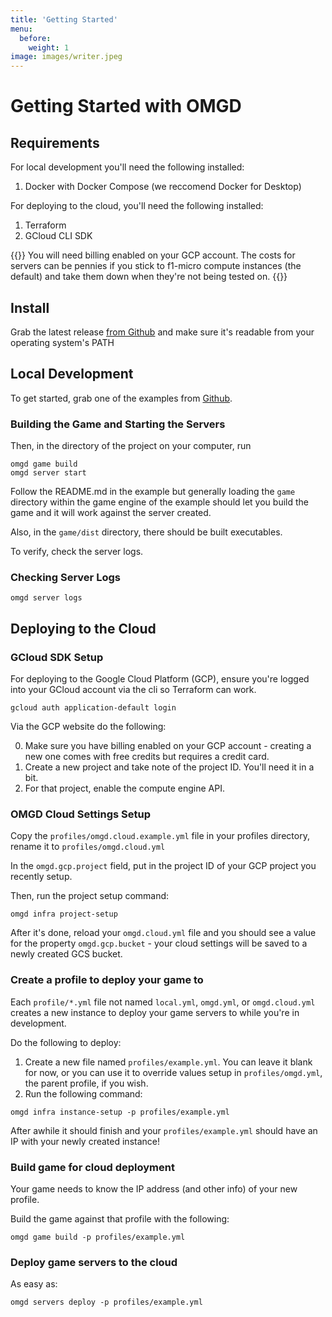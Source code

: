 ```yaml
---
title: 'Getting Started'
menu:
  before:
    weight: 1
image: images/writer.jpeg
---
```


# Getting Started with OMGD

## Requirements

For local development you'll need the following installed:

1. Docker with Docker Compose (we reccomend Docker for Desktop)

For deploying to the cloud, you'll need the following installed:

1. Terraform
1. GCloud CLI SDK

{{<hint warning>}}
You will need billing enabled on your GCP account. The costs for servers can be pennies if you stick to f1-micro compute instances (the default) and take them down when they're not being tested on.
{{</hint>}}

## Install

Grab the latest release [from Github](https://github.com/newnoiseworks/omgd/releases) and make sure it's readable from your operating system's PATH

## Local Development

To get started, grab one of the examples from [Github](https://github.com/newnoiseworks/).

### Building the Game and Starting the Servers

Then, in the directory of the project on your computer, run

```console
omgd game build
omgd server start
```

Follow the README.md in the example but generally loading the `game` directory within the game engine of the example should let you build the game and it will work against the server created. 

Also, in the `game/dist` directory, there should be built executables.

To verify, check the server logs.

### Checking Server Logs

```console
omgd server logs
```

## Deploying to the Cloud

### GCloud SDK Setup

For deploying to the Google Cloud Platform (GCP), ensure you're logged into your GCloud account via the cli so Terraform can work.

```console
gcloud auth application-default login
```

Via the GCP website do the following:

0. Make sure you have billing enabled on your GCP account - creating a new one comes with free credits but requires a credit card.
1. Create a new project and take note of the project ID. You'll need it in a bit.
2. For that project, enable the compute engine API.

### OMGD Cloud Settings Setup

Copy the `profiles/omgd.cloud.example.yml` file in your profiles directory, rename it to `profiles/omgd.cloud.yml`

In the `omgd.gcp.project` field, put in the project ID of your GCP project you recently setup.

Then, run the project setup command:

```console
omgd infra project-setup
```

After it's done, reload your `omgd.cloud.yml` file and you should see a value for the property `omgd.gcp.bucket` - your cloud settings will be saved to a newly created GCS bucket.

### Create a profile to deploy your game to

Each `profile/*.yml` file not named `local.yml`, `omgd.yml`, or `omgd.cloud.yml` creates a new instance to deploy your game servers to while you're in development.

Do the following to deploy:

1. Create a new file named `profiles/example.yml`. You can leave it blank for now, or you can use it to override values setup in `profiles/omgd.yml`, the parent profile, if you wish.
2. Run the following command: 

```console
omgd infra instance-setup -p profiles/example.yml
```

After awhile it should finish and your `profiles/example.yml` should have an IP with your newly created instance!

### Build game for cloud deployment

Your game needs to know the IP address (and other info) of your new profile.

Build the game against that profile with the following:

```console
omgd game build -p profiles/example.yml
```

### Deploy game servers to the cloud

As easy as:

```console
omgd servers deploy -p profiles/example.yml
```

